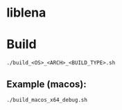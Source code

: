 # liblena

# Build

```
./build_<OS>_<ARCH>_<BUILD_TYPE>.sh
```

## Example (macos):

```
./build_macos_x64_debug.sh 
```